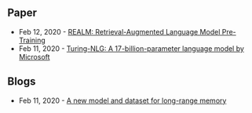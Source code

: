 ## Paper
- Feb 12, 2020 -  [REALM: Retrieval-Augmented Language Model Pre-Training](https://kentonl.com/pub/gltpc.2020.pdf)
- Feb 11, 2020 - [Turing-NLG: A 17-billion-parameter language model by Microsoft](https://www.microsoft.com/en-us/research/blog/turing-nlg-a-17-billion-parameter-language-model-by-microsoft/)

## Blogs
- Feb 11, 2020 - [A new model and dataset for long-range memory](https://deepmind.com/blog/article/A_new_model_and_dataset_for_long-range_memory)